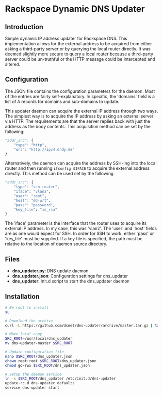 # Rackspace Dynamic DNS Updater #

## Introduction ##

Simple dynamic IP address updater for Rackspace DNS. This implementation allows
for the external address to be acquired from either asking a third-party server
or by querying the local router directly. It was deemed slightly more secure to
query a local router because a third-party server could be un-truthful or the
HTTP message could be intercepted and altered.


## Configuration ##

The JSON file contains the configuration parameters for the daemon. Most of the
entries are fairly self-explanatory. In specific, the 'domains' field is a list
of A records for domains and sub-domains to update.

This updater daemon can acquire the external IP address through two ways. The
simplest way is to acquire the IP address by asking an external server via HTTP.
The requirements are that the server replies back with just the address as the
body contents. This acquisition method can be set by the following:
```python
"addr_src": {
    "type": "http",
    "url": "http://ipv4.dndy.me"
}
```

Alternatively, the daemon can acquire the address by SSH-ing into the local
router and then running ```ifconfig $IFACE``` to acquire the external address
directly. This method can be used set by the following:
```python
"addr_src": {
    "type": "ssh-router",
    "iface": "vlan2",
    "user": "root",
    "host": "dd-wrt",
    "pass": "password",
    "key_file": "id_rsa"
}
```

The 'iface' parameter is the interface that the router uses to acquire its
external IP address. In my case, this was 'vlan2'. The 'user' and 'host' fields
are as one would expect for SSH. In order for SSH to work, either 'pass' or
'key_file' must be supplied. If a key file is specified, the path must be
relative to the location of daemon source directory.


## Files ##

* **dns_updater.py**: DNS update daemon
* **dns_updater.json**: Configuration settings for dns_updater
* **dns_updater**: Init.d script to start the dns_updater daemon


## Installation ##

```bash
# Be root to install
su

# Download the archive
curl -L https://github.com/dsnet/dns-updater/archive/master.tar.gz | tar -zxv

# Move local copy
SRC_ROOT=/usr/local/dns_updater
mv dns-updater-master $SRC_ROOT

# Update configuration file
nano $SRC_ROOT/dns_updater.json
chown root:root $SRC_ROOT/dns_updater.json
chmod go-rwx $SRC_ROOT/dns_updater.json

# Setup the daemon service
ln -s $SRC_ROOT/dns_updater /etc/init.d/dns-updater
update-rc.d dns-updater defaults
service dns-updater start
```
